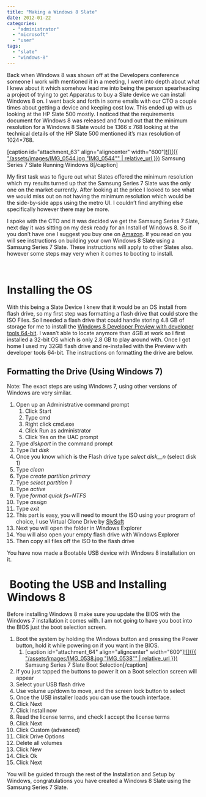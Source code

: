 ```yaml
---
title: "Making a Windows 8 Slate"
date: 2012-01-22
categories: 
  - "administrator"
  - "microsoft"
  - "user"
tags: 
  - "slate"
  - "windows-8"
---
```


Back when Windows 8 was shown off at the Developers conference someone I work with mentioned it in a meeting, I went into depth about what I knew about it which somehow lead me into being the person spearheading a project of trying to get Apparatus to buy a Slate device we can install Windows 8 on. I went back and forth in some emails with our CTO a couple times about getting a device and keeping cost low. This ended up with us looking at the HP Slate 500 mostly. I noticed that the requirements document for Windows 8 was released and found out that the minimum resolution for a Windows 8 Slate would be 1366 x 768 looking at the technical details of the HP Slate 500 mentioned it’s max resolution of 1024×768.

\[caption id="attachment\_63" align="aligncenter" width="600"\][![]({{ "/assets/images/IMG_0544.jpg "IMG_0544"" | relative_url }})](http://mattblogsit.com/wp-content/uploads/2012/11/IMG_0544.jpg) Samsung Series 7 Slate Running Windows 8\[/caption\]

<!--more-->My first task was to figure out what Slates offered the minimum resolution which my results turned up that the Samsung Series 7 Slate was the only one on the market currently. After looking at the price I looked to see what we would miss out on not having the minimum resolution which would be the side-by-side apps using the metro UI. I couldn’t find anything else specifically however there may be more.

I spoke with the CTO and it was decided we get the Samsung Series 7 Slate, next day it was sitting on my desk ready for an Install of Windows 8. So if you don’t have one I suggest you buy one on [Amazon](https://www.amazon.com/dp/B005OUQ9WO/ref=as_li_tf_til?tag=mattblogsit-20&camp=0&creative=0&linkCode=as1&creativeASIN=B005OUQ9WO&adid=0CMJ493PHYSBXA4G4BDY&). If you read on you will see instructions on building your own Windows 8 Slate using a Samsung Series 7 Slate. These instructions will apply to other Slates also. however some steps may very when it comes to booting to install.

 

# Installing the OS

With this being a Slate Device I knew that it would be an OS install from flash drive, so my first step was formatting a flash drive that could store the ISO Files. So I needed a flash drive that could handle storing 4.8 GB of storage for me to install the [Windows 8 Developer Preview with developer tools 64-bit](http://msdn.microsoft.com/en-us/windows/apps/br229516). I wasn’t able to locate anymore than 4GB at work so I first installed a 32-bit OS which is only 2.8 GB to play around with. Once I got home I used my 32GB flash drive and re-installed with the Preview with developer tools 64-bit. The instructions on formatting the drive are below.

## Formatting the Drive (Using Windows 7)

Note: The exact steps are using Windows 7, using other versions of Windows are very similar.

1. Open up an Administrative command prompt
    1. Click Start
    2. Type cmd
    3. Right click cmd.exe
    4. Click Run as administrator
    5. Click Yes on the UAC prompt
2. Type _diskpart_ in the command prompt
3. Type _list disk_
4. Once you know which is the Flash drive type _select disk__n_ (select disk 1)
5. Type _clean_
6. Type _create partition primary_
7. Type _select partition 1_
8. Type _active_
9. Type _format quick fs=NTFS_
10. Type _assign_
11. Type _exit_
12. This part is easy, you will need to mount the ISO using your program of choice, I use Virtual Clone Drive by [SlySoft](http://www.slysoft.com/en/virtual-clonedrive.html)
13. Next you will open the folder in Windows Explorer
14. You will also open your empty flash drive with Windows Explorer
15. Then copy all files off the ISO to the flash drive

You have now made a Bootable USB device with Windows 8 installation on it.

#  Booting the USB and Installing Windows 8

Before installing Windows 8 make sure you update the BIOS with the Windows 7 installation it comes with. I am not going to have you boot into the BIOS just the boot selection screen.

1. Boot the system by holding the Windows button and pressing the Power button, hold it while powering on if you want in the BIOS.
    1. \[caption id="attachment\_64" align="aligncenter" width="600"\][![]({{ "/assets/images/IMG_0538.jpg "IMG_0538"" | relative_url }})](http://mattblogsit.com/wp-content/uploads/2012/11/IMG_0538.jpg) Samsung Series 7 Slate Boot Selection\[/caption\]
2. If you just tapped the buttons to power it on a Boot selection screen will appear
3. Select your USB flash drive
4. Use volume up/down to move, and the screen lock button to select
5. Once the USB installer loads you can use the touch interface.
6. Click Next
7. Click Install now
8. Read the license terms, and check I accept the license terms
9. Click Next
10. Click Custom (advanced)
11. Click Drive Options
12. Delete all volumes
13. Click New
14. Click Ok
15. Click Next

You will be guided through the rest of the Installation and Setup by Windows, congratulations you have created a Windows 8 Slate using the Samsung Series 7 Slate.
